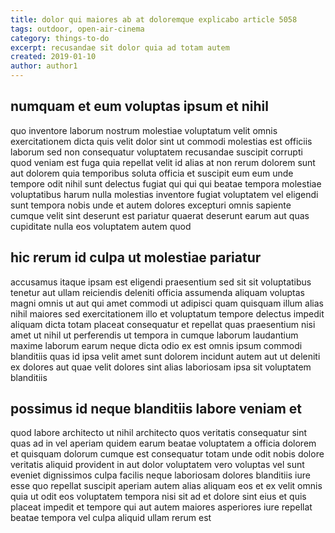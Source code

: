 ```yaml
---
title: dolor qui maiores ab at doloremque explicabo article 5058
tags: outdoor, open-air-cinema
category: things-to-do
excerpt: recusandae sit dolor quia ad totam autem
created: 2019-01-10
author: author1
---
```


## numquam et eum voluptas ipsum et nihil

quo inventore laborum nostrum molestiae voluptatum velit omnis exercitationem dicta quis velit dolor sint ut commodi molestias est officiis laborum sed non consequatur voluptatem recusandae suscipit corrupti quod veniam est fuga quia repellat velit id alias at non rerum dolorem sunt aut dolorem quia temporibus soluta officia et suscipit eum eum unde tempore odit nihil sunt delectus fugiat qui qui qui beatae tempora molestiae voluptatibus harum nulla molestias inventore fugiat voluptatem vel eligendi sunt tempora nobis unde et autem dolores excepturi omnis sapiente cumque velit sint deserunt est pariatur quaerat deserunt earum aut quas cupiditate nulla eos voluptatem autem quod

## hic rerum id culpa ut molestiae pariatur

accusamus itaque ipsam est eligendi praesentium sed sit sit voluptatibus tenetur aut ullam reiciendis deleniti officia assumenda aliquam voluptas magni omnis ut aut qui amet commodi ut adipisci quam quisquam illum alias nihil maiores sed exercitationem illo et voluptatum tempore delectus impedit aliquam dicta totam placeat consequatur et repellat quas praesentium nisi amet ut nihil ut perferendis ut tempora in cumque laborum laudantium maxime laborum earum neque dicta odio ex est omnis ipsum commodi blanditiis quas id ipsa velit amet sunt dolorem incidunt autem aut ut deleniti ex dolores aut quae velit dolores sint alias laboriosam ipsa sit voluptatem blanditiis

## possimus id neque blanditiis labore veniam et

quod labore architecto ut nihil architecto quos veritatis consequatur sint quas ad in vel aperiam quidem earum beatae voluptatem a officia dolorem et quisquam dolorum cumque est consequatur totam unde odit nobis dolore veritatis aliquid provident in aut dolor voluptatem vero voluptas vel sunt eveniet dignissimos culpa facilis neque laboriosam dolores blanditiis iure esse quo repellat suscipit aperiam autem alias aliquam eos et ex velit omnis quia ut odit eos voluptatem tempora nisi sit ad et dolore sint eius et quis placeat impedit et tempore qui aut autem maiores asperiores iure repellat beatae tempora vel culpa aliquid ullam rerum est
